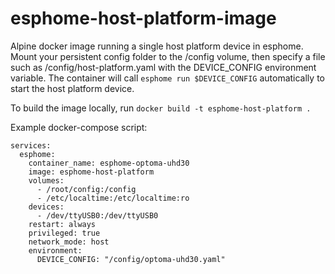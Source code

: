 # esphome-host-platform-image
Alpine docker image running a single host platform device in esphome. Mount your persistent config folder to the /config volume, then specify a file such as /config/host-platform.yaml with the DEVICE_CONFIG environment variable. The container will call `esphome run $DEVICE_CONFIG` automatically to start the host platform device.

To build the image locally, run `docker build -t esphome-host-platform .`

Example docker-compose script:
```
services:
  esphome:
    container_name: esphome-optoma-uhd30
    image: esphome-host-platform
    volumes:
      - /root/config:/config
      - /etc/localtime:/etc/localtime:ro
    devices:
      - /dev/ttyUSB0:/dev/ttyUSB0
    restart: always
    privileged: true
    network_mode: host
    environment:
      DEVICE_CONFIG: "/config/optoma-uhd30.yaml"
```
